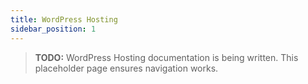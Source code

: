 ```yaml
---
title: WordPress Hosting
sidebar_position: 1
---
```


> **TODO:** WordPress Hosting documentation is being written. This placeholder page ensures navigation works.
